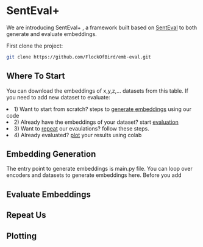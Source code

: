 <h1>SentEval+</h1>
<p>We are introducing SentEval+ , a framework built based on <a href='https://github.com/facebookresearch/SentEval'>SentEval</a> to both generate and evaluate embeddings.</p>

First clone the project:
```bash
git clone https://github.com/FlockOfBird/emb-eval.git
```
<h2>Where To Start</h2>
<p>You can download the embeddings of x,y,z,... datasets from this table. If you need to add new dataset to evaluate:
  <li> 1) Want to start from scratch? steps to <a href='#eg'>generate embeddings</a> using our code </li>
  <li> 2) Already have the embeddings of your dataset? start <a href='#ee'>evaluation</a> </li>
  <li> 3) Want to <a href='#ru'>repeat</a> our evaulations? follow these steps. </li>
  <li> 4) Already evaluated? <a href='#p'>plot</a> your results using colab </li>
</p>

<h2 id='eg'>Embedding Generation</h2>
The entry point to generate embeddings is main.py file. You can loop over encoders and datasets to generate embeddings here. Before you add
<h2 id='ee'>Evaluate Embeddings</h2>

<h2 id='ru'>Repeat Us</h2>

<h2 id='p'>Plotting</h2>
